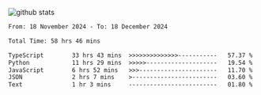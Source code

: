 
![github stats](https://github-readme-stats.vercel.app/api?username=realmahd1&show_icons=true&theme=codeSTACKr&hide_rank=true&count_private=true)

<!--START_SECTION:waka-->

```txt
From: 18 November 2024 - To: 18 December 2024

Total Time: 58 hrs 46 mins

TypeScript        33 hrs 43 mins  >>>>>>>>>>>>>>-----------   57.37 %
Python            11 hrs 29 mins  >>>>>--------------------   19.54 %
JavaScript        6 hrs 52 mins   >>>----------------------   11.70 %
JSON              2 hrs 7 mins    >------------------------   03.60 %
Text              1 hr 3 mins     -------------------------   01.80 %
```

<!--END_SECTION:waka-->
